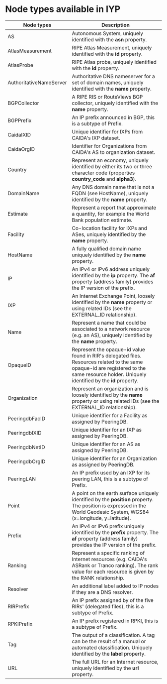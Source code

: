 
# Node types available in IYP

| Node types              | Description                                                                                                                       |
|-------------------------|-----------------------------------------------------------------------------------------------------------------------------------|
| AS                      | Autonomous System, uniquely identified with the **asn** property.                                                                 |
| AtlasMeasurement        | RIPE Atlas Measurement, uniquely identified with the **id** property.                                                             |
| AtlasProbe              | RIPE Atlas probe, uniquely identified with the **id** property.                                                                   |
| AuthoritativeNameServer | Authoritative DNS nameserver for a set of domain names, uniquely identified with the **name** property.                           |
| BGPCollector            | A RIPE RIS or RouteViews BGP collector, uniquely identified with the **name** property.                                           |
| BGPPrefix               | An IP prefix announced in BGP, this is a subtype of Prefix.                                                                       |
| CaidaIXID               | Unique identifier for IXPs from CAIDA's IXP dataset.                                                                              |
| CaidaOrgID              | Identifier for Organizations from CAIDA's AS to organization dataset.                                                             |
| Country                 | Represent an economy, uniquely identified by either its two or three character code (properties **country_code** and **alpha3**). |
| DomainName              | Any DNS domain name that is not a FQDN (see HostName), uniquely identified by the **name** property.                              |
| Estimate                | Represent a report that approximate a quantity, for example the World Bank population estimate.                                   |
| Facility                | Co-location facility for IXPs and ASes, uniquely identified by the **name** property.                                             |
| HostName                | A fully qualified domain name uniquely identified by the **name** property.                                                       |
| IP                      | An IPv4 or IPv6 address uniquely identified by the **ip** property. The **af** property (address family) provides the IP version of the prefix.|
| IXP                     | An Internet Exchange Point, loosely identified by the **name** property or using related IDs (see the EXTERNAL_ID relationship).  |
| Name                    | Represent a name that could be associated to a network resource (e.g. an AS), uniquely identified by the **name** property.       |
| OpaqueID                | Represent the opaque-id value found in RIR's delegated files. Resources related to the same opaque-id are registered to the same resource holder. Uniquely identified by the **id** property.|
| Organization            | Represent an organization and is loosely identified by the **name** property or using related IDs (see the EXTERNAL_ID relationship).|
| PeeringdbFacID          | Unique identifier for a Facility as assigned by PeeringDB.                                                                        |
| PeeringdbIXID           | Unique identifier for an IXP as assigned by PeeringDB.                                                                            |
| PeeringdbNetID          | Unique identifier for an AS as assigned by PeeringDB.                                                                             |
| PeeringdbOrgID          | Unique identifier for an Organization as assigned by PeeringDB.                                                                   |
| PeeringLAN              | An IP prefix used by an IXP for its peering LAN, this is a subtype of Prefix.                                                     |
| Point                   | A point on the earth surface uniquely identified by the **position** property. The position is expressed in the World Geodesic System, WGS84 (x=longitude, y=latitude).                                                 |
| Prefix                  | An IPv4 or IPv6 prefix uniquely identified by the **prefix** property. The **af** property (address family) provides the IP version of the prefix.|
| Ranking                 | Represent a specific ranking of Internet resources (e.g. CAIDA's ASRank or Tranco ranking). The rank value for each resource is given by the RANK relationship. |
| Resolver                | An additional label added to IP nodes if they are a DNS resolver.                                                                                               |
| RIRPrefix               | An IP prefix assigned by of the five RIRs' (delegated files), this is a subtype of Prefix.                                                                      |
| RPKIPrefix              | An IP prefix registered in RPKI, this is a subtype of Prefix.                                                                                                   |
| Tag                     | The output of a classification. A tag can be the result of a manual or automated classification. Uniquely identified by the **label** property.|
| URL                     | The full URL for an Internet resource, uniquely identified by the **url** property.                                               |


